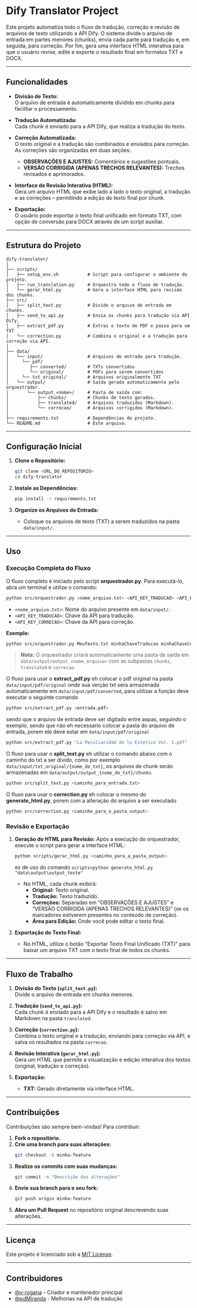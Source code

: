 # Dify Translator Project

Este projeto automatiza todo o fluxo de tradução, correção e revisão de arquivos de texto utilizando a API Dify. O sistema divide o arquivo de entrada em partes menores (chunks), envia cada parte para tradução e, em seguida, para correção. Por fim, gera uma interface HTML interativa para que o usuário revise, edite e exporte o resultado final em formatos TXT e DOCX.

---

## Funcionalidades

- **Divisão de Texto:**  
  O arquivo de entrada é automaticamente dividido em chunks para facilitar o processamento.

- **Tradução Automatizada:**  
  Cada chunk é enviado para a API Dify, que realiza a tradução do texto.

- **Correção Automatizada:**  
  O texto original e a tradução são combinados e enviados para correção. As correções são organizadas em duas seções:

  - **OBSERVAÇÕES E AJUSTES:** Comentários e sugestões pontuais.
  - **VERSÃO CORRIGIDA (APENAS TRECHOS RELEVANTES):** Trechos revisados e aprimorados.

- **Interface de Revisão Interativa (HTML):**  
  Gera um arquivo HTML que exibe lado a lado o texto original, a tradução e as correções – permitindo a edição do texto final por chunk.

- **Exportação:**  
  O usuário pode exportar o texto final unificado em formato TXT, com opção de conversão para DOCX através de um script auxiliar.

---

## Estrutura do Projeto

```plaintext
dify-translator/
│
├── scripts/
│   ├── setup_env.sh           # Script para configurar o ambiente do projeto.
│   ├── run_translation.py     # Orquestra todo o fluxo de tradução.
│   └── gerar_html.py          # Gera a interface HTML para revisão dos chunks.
├── src/
│   ├── split_text.py          # Divide o arquivo de entrada em chunks.
│   ├── send_to_api.py         # Envia os chunks para tradução via API Dify.
│   ├── extract_pdf.py         # Extrai o texto de PDF e passa para um TXT
│   └── correction.py          # Combina o original e a tradução para correção via API.
│
├── data/
│   └── input/                 # Arquivos de entrada para tradução.
│     └── pdf/
│        ├── converted/        # TXTs convertidos
│        └── original/         # PDFs para serem convertidos
│     └── txt_original/        # Arquivos originalmente TXT
│   └── output/                # Saída gerada automaticamente pelo orquestrador.
│       └── output_<nome>/     # Pasta de saída com:
│           ├── chunks/        # Chunks de texto gerados.
│           ├── translated/    # Arquivos traduzidos (Markdown).
│           └── correcao/      # Arquivos corrigidos (Markdown).
│
├── requirements.txt           # Dependências do projeto.
└── README.md                  # Este arquivo.
```

---

## Configuração Inicial

1. **Clone o Repositório:**

   ```bash
   git clone <URL_DO_REPOSITORIO>
   cd dify-translator
   ```

2. **Instale as Dependências:**

   ```bash
   pip install -r requirements.txt
   ```

3. **Organize os Arquivos de Entrada:**
   - Coloque os arquivos de texto (TXT) a serem traduzidos na pasta `data/input/`.

---

## Uso

### Execução Completa do Fluxo

O fluxo completo é iniciado pelo script **orquestrador.py**. Para executá-lo, abra um terminal e utilize o comando:

```bash
python src/orquestrador.py <nome_arquivo.txt> <API_KEY_TRADUCAO> <API_KEY_CORRECAO>
```

- `<nome_arquivo.txt>`: Nome do arquivo presente em `data/input/`.
- `<API_KEY_TRADUCAO>`: Chave da API para tradução.
- `<API_KEY_CORRECAO>`: Chave da API para correção.

**Exemplo:**

```bash
python src/orquestrador.py MeuTexto.txt minhaChaveTraducao minhaChaveCorrecao
```

> **Nota:** O orquestrador criará automaticamente uma pasta de saída em `data/output/output_<nome_arquivo>` com as subpastas `chunks`, `translated` e `correcao`.

O fluxo para usar o **extract_pdf.py** eh colocar o pdf original na pasta `data/input/pdf/original` onde sua verção txt sera armazenada automaticamente em `data/input/pdf/converted`, para utilizar a função deve executar o seguinte comando

```bash
python src/extract_pdf.py <entrada.pdf>
```

sendo que o arquivo de entrada deve ser digitado entre aspas, seguindo o exemplo, sendo que não eh necessario colocar a pasta do arquivo de entrada, porem ele deve estar em `data/input/pdf/original`

```bash
python src/extract_pdf.py "La Peculiaridad de lo Estetico Vol. 1.pdf"
```

O fluxo para usar o **split_text.py** eh utilizar o comando abaixo com o caminho do txt a ser divido, como por exemplo `data/input/txt_original/{nome_do_txt}`, os arquivos de chunk serão armazenadas em `data/output/output_{nome_do_txt}/chunks`

```bash
python src/split_text.py <caminho_para_entrada.txt>
```

O fluxo para usar o **correction.py** eh colocar o mesmo do **generate_html.py**, porem com a alteração do arquivo a ser executado

```bash
python src/correction.py <caminho_para_a_pasta_output>
```

### Revisão e Exportação

1. **Geração do HTML para Revisão:**
   Após a execução do orquestrador, execute o script para gerar a interface HTML:

   ```bash
   python scripts/gerar_html.py <caminho_para_a_pasta_output>
   ```

   ex de uso do comando `scripts>python generate_html.py "data\output\output_teste"`

   - No HTML, cada chunk exibirá:
     - **Original:** Texto original.
     - **Tradução:** Texto traduzido.
     - **Correções:** Separadas em “OBSERVAÇÕES E AJUSTES” e “VERSÃO CORRIGIDA (APENAS TRECHOS RELEVANTES)” (se os marcadores estiverem presentes no conteúdo de correção).
     - **Área para Edição:** Onde você pode editar o texto final.

2. **Exportação do Texto Final:**
   - No HTML, utilize o botão “Exportar Texto Final Unificado (TXT)” para baixar um arquivo TXT com o texto final de todos os chunks.

---

## Fluxo de Trabalho

1. **Divisão do Texto (`split_text.py`):**  
   Divide o arquivo de entrada em chunks menores.

2. **Tradução (`send_to_api.py`):**  
   Cada chunk é enviado para a API Dify e o resultado é salvo em Markdown na pasta `translated`.

3. **Correção (`correction.py`):**  
   Combina o texto original e a tradução, enviando para correção via API, e salva os resultados na pasta `correcao`.

4. **Revisão Interativa (`gerar_html.py`):**  
   Gera um HTML que permite a visualização e edição interativa dos textos (original, tradução e correção).

5. **Exportação:**
   - **TXT:** Gerado diretamente via interface HTML.

---

## Contribuições

Contribuições são sempre bem-vindas! Para contribuir:

1. **Fork o repositório.**
2. **Crie uma branch para suas alterações:**
   ```bash
   git checkout -b minha-feature
   ```
3. **Realize os commits com suas mudanças:**
   ```bash
   git commit -m "Descrição das alterações"
   ```
4. **Envie sua branch para o seu fork:**
   ```bash
   git push origin minha-feature
   ```
5. **Abra um Pull Request** no repositório original descrevendo suas alterações.

---

## Licença

Este projeto é licenciado sob a [MIT License](LICENSE).

---

## Contribuidores

- [@v-rogana](https://github.com/v-rogana) - Criador e mantenedor principal
- [@pdMiranda](https://github.com/pdMiranda) - Melhorias na API de tradução
